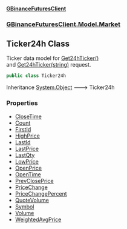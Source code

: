#### [GBinanceFuturesClient](./index.md 'index')
### [GBinanceFuturesClient.Model.Market](./GBinanceFuturesClient-Model-Market.md 'GBinanceFuturesClient.Model.Market')
## Ticker24h Class
Ticker data model for [Get24hTicker()](./GBinanceFuturesClient-Market-Get24hTicker().md 'GBinanceFuturesClient.Market.Get24hTicker()')   
and [Get24hTicker(string)](./GBinanceFuturesClient-Market-Get24hTicker(string).md 'GBinanceFuturesClient.Market.Get24hTicker(string)') request.  
```csharp
public class Ticker24h
```
Inheritance [System.Object](https://docs.microsoft.com/en-us/dotnet/api/System.Object 'System.Object') &#129106; Ticker24h  
### Properties
- [CloseTime](./GBinanceFuturesClient-Model-Market-Ticker24h-CloseTime.md 'GBinanceFuturesClient.Model.Market.Ticker24h.CloseTime')
- [Count](./GBinanceFuturesClient-Model-Market-Ticker24h-Count.md 'GBinanceFuturesClient.Model.Market.Ticker24h.Count')
- [FirstId](./GBinanceFuturesClient-Model-Market-Ticker24h-FirstId.md 'GBinanceFuturesClient.Model.Market.Ticker24h.FirstId')
- [HighPrice](./GBinanceFuturesClient-Model-Market-Ticker24h-HighPrice.md 'GBinanceFuturesClient.Model.Market.Ticker24h.HighPrice')
- [LastId](./GBinanceFuturesClient-Model-Market-Ticker24h-LastId.md 'GBinanceFuturesClient.Model.Market.Ticker24h.LastId')
- [LastPrice](./GBinanceFuturesClient-Model-Market-Ticker24h-LastPrice.md 'GBinanceFuturesClient.Model.Market.Ticker24h.LastPrice')
- [LastQty](./GBinanceFuturesClient-Model-Market-Ticker24h-LastQty.md 'GBinanceFuturesClient.Model.Market.Ticker24h.LastQty')
- [LowPrice](./GBinanceFuturesClient-Model-Market-Ticker24h-LowPrice.md 'GBinanceFuturesClient.Model.Market.Ticker24h.LowPrice')
- [OpenPrice](./GBinanceFuturesClient-Model-Market-Ticker24h-OpenPrice.md 'GBinanceFuturesClient.Model.Market.Ticker24h.OpenPrice')
- [OpenTime](./GBinanceFuturesClient-Model-Market-Ticker24h-OpenTime.md 'GBinanceFuturesClient.Model.Market.Ticker24h.OpenTime')
- [PrevClosePrice](./GBinanceFuturesClient-Model-Market-Ticker24h-PrevClosePrice.md 'GBinanceFuturesClient.Model.Market.Ticker24h.PrevClosePrice')
- [PriceChange](./GBinanceFuturesClient-Model-Market-Ticker24h-PriceChange.md 'GBinanceFuturesClient.Model.Market.Ticker24h.PriceChange')
- [PriceChangePercent](./GBinanceFuturesClient-Model-Market-Ticker24h-PriceChangePercent.md 'GBinanceFuturesClient.Model.Market.Ticker24h.PriceChangePercent')
- [QuoteVolume](./GBinanceFuturesClient-Model-Market-Ticker24h-QuoteVolume.md 'GBinanceFuturesClient.Model.Market.Ticker24h.QuoteVolume')
- [Symbol](./GBinanceFuturesClient-Model-Market-Ticker24h-Symbol.md 'GBinanceFuturesClient.Model.Market.Ticker24h.Symbol')
- [Volume](./GBinanceFuturesClient-Model-Market-Ticker24h-Volume.md 'GBinanceFuturesClient.Model.Market.Ticker24h.Volume')
- [WeightedAvgPrice](./GBinanceFuturesClient-Model-Market-Ticker24h-WeightedAvgPrice.md 'GBinanceFuturesClient.Model.Market.Ticker24h.WeightedAvgPrice')

